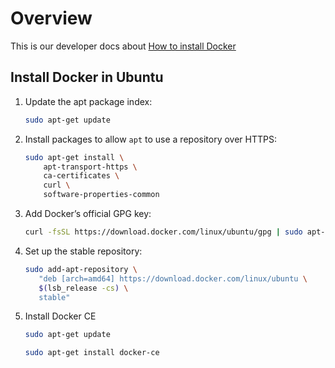 # Overview

This is our developer docs about [How to install Docker](https://docs.docker.com/install/linux/docker-ce/ubuntu/)

## Install Docker in Ubuntu
1. Update the apt package index:
    ```bash
    sudo apt-get update
    ```
2. Install packages to allow `apt` to use a repository over HTTPS:
    ```bash
    sudo apt-get install \
        apt-transport-https \
        ca-certificates \
        curl \
        software-properties-common
    ```
3. Add Docker’s official GPG key:
    ```bash
    curl -fsSL https://download.docker.com/linux/ubuntu/gpg | sudo apt-key add -
    ```
4. Set up the stable repository:
    ```bash
    sudo add-apt-repository \
       "deb [arch=amd64] https://download.docker.com/linux/ubuntu \
       $(lsb_release -cs) \
       stable"
    ``` 
5. Install Docker CE
    ```bash
    sudo apt-get update
    ```
    ```bash
    sudo apt-get install docker-ce
    ```

